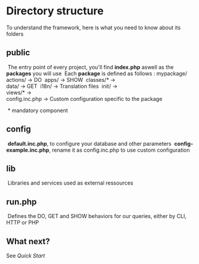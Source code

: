 # Directory structure

To understand the framework, here is what you need to know about its folders



## public

​	The entry point of every project, you'll find **index.php** aswell as the **packages** you will use
​	Each **package** is defined as follows :
mypackage/
​    actions/		->	DO
​	apps/			 ->	SHOW
​    classes/*		->	
​    data/				->	GET
​    i18n/				 ->	Translation files
​    init/					->	
​    views/*	       	->	
​    config.inc.php	->	Custom configuration specific to the package

​	\* mandatory component

## config

​	**default.inc.php**, to configure your database and other parameters
​	**config-example.inc.php**, rename it as config.inc.php to use custom configuration

## lib

​	Libraries and services used as external ressources

## run.php

​	Defines the DO, GET and SHOW behaviors for our queries, either by CLI, HTTP or PHP





## What next?

See *Quick Start*


